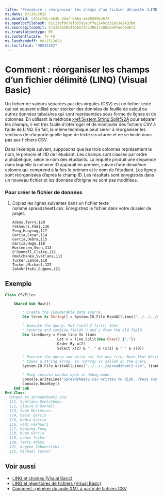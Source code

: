 ```yaml
---
title: 'Procédure : réorganiser les champs d’un fichier délimité (LINQ)'
ms.date: 07/20/2015
ms.assetid: c451c7db-663b-4daf-b8ba-a2093095d672
ms.openlocfilehash: 62c21dfb67ef35591a8ffe214bc132e63a2433bd
ms.sourcegitcommit: 27a15a55019f6b5f2733961738babe94aec0def3
ms.translationtype: MT
ms.contentlocale: fr-FR
ms.lasthandoff: 09/15/2020
ms.locfileid: "90535382"
---
```

# <a name="how-to-reorder-the-fields-of-a-delimited-file-linq-visual-basic"></a>Comment : réorganiser les champs d’un fichier délimité (LINQ) (Visual Basic)

Un fichier de valeurs séparées par des virgules (CSV) est un fichier texte qui est souvent utilisé pour stocker des données de feuille de calcul ou autres données tabulaires qui sont représentées sous forme de lignes et de colonnes. En utilisant la méthode <xref:System.String.Split%2A> pour séparer les champs, il est très facile d’interroger et de manipuler des fichiers CSV à l’aide de LINQ. En fait, la même technique peut servir à réorganiser les sections de n’importe quelle ligne de texte structurée et ne se limite donc pas aux fichiers CSV.

Dans l’exemple suivant, supposons que les trois colonnes représentent le nom, le prénom et l’ID de l’étudiant. Les champs sont classés par ordre alphabétique, selon le nom des étudiants. La requête produit une séquence dans laquelle la colonne ID apparaît en premier, suivie d’une deuxième colonne qui comprend à la fois le prénom et le nom de l’étudiant. Les lignes sont réorganisées d’après le champ ID. Les résultats sont enregistrés dans un nouveau fichier et les données d’origine ne sont pas modifiées.

### <a name="to-create-the-data-file"></a>Pour créer le fichier de données

1. Copiez les lignes suivantes dans un fichier texte nommé spreadsheet1.csv. Enregistrez le fichier dans votre dossier de projet.

    ```csv
    Adams,Terry,120
    Fakhouri,Fadi,116
    Feng,Hanying,117
    Garcia,Cesar,114
    Garcia,Debra,115
    Garcia,Hugo,118
    Mortensen,Sven,113
    O'Donnell,Claire,112
    Omelchenko,Svetlana,111
    Tucker,Lance,119
    Tucker,Michael,122
    Zabokritski,Eugene,121
    ```

## <a name="example"></a>Exemple

```vb
Class CSVFiles

    Shared Sub Main()

        ' Create the IEnumerable data source.
        Dim lines As String() = System.IO.File.ReadAllLines("../../../spreadsheet1.csv")

        ' Execute the query. Put field 2 first, then
        ' reverse and combine fields 0 and 1 from the old field
        Dim lineQuery = From line In lines
                        Let x = line.Split(New Char() {","})
                        Order By x(2)
                        Select x(2) & ", " & (x(1) & " " & x(0))

        ' Execute the query and write out the new file. Note that WriteAllLines
        ' takes a string array, so ToArray is called on the query.
        System.IO.File.WriteAllLines("../../../spreadsheet2.csv", lineQuery.ToArray())

        ' Keep console window open in debug mode.
        Console.WriteLine("Spreadsheet2.csv written to disk. Press any key to exit")
        Console.ReadKey()
    End Sub
End Class
' Output to spreadsheet2.csv:
' 111, Svetlana Omelchenko
' 112, Claire O'Donnell
' 113, Sven Mortensen
' 114, Cesar Garcia
' 115, Debra Garcia
' 116, Fadi Fakhouri
' 117, Hanying Feng
' 118, Hugo Garcia
' 119, Lance Tucker
' 120, Terry Adams
' 121, Eugene Zabokritski
' 122, Michael Tucker
```

## <a name="see-also"></a>Voir aussi

- [LINQ et chaînes (Visual Basic)](linq-and-strings.md)
- [LINQ et répertoires de fichiers (Visual Basic)](linq-and-file-directories.md)
- [Comment : générer du code XML à partir de fichiers CSV](../../../../standard/linq/generate-xml-csv-files.md)

